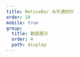 ```yaml
---
title: NoticeBar 水平通知栏
order: 10
mobile: true
group:
  title: 数据展示
  order: 4
  path: display
---
```


<code src="../demo/NoticeBar.tsx"></code>
<API src="../src/NoticeBar.tsx"></API>
